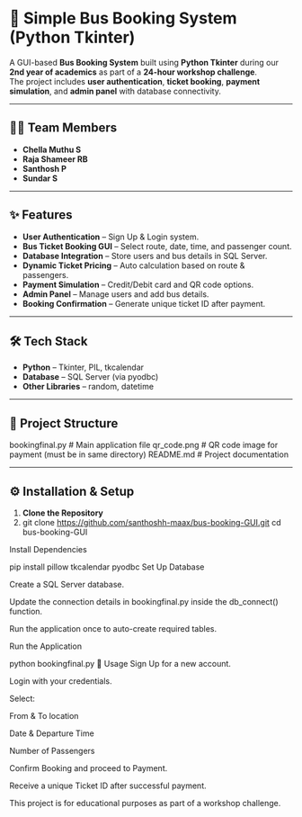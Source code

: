# 🚌 Simple Bus Booking System (Python Tkinter)

A GUI-based **Bus Booking System** built using **Python Tkinter** during our **2nd year of academics** as part of a **24-hour workshop challenge**.  
The project includes **user authentication**, **ticket booking**, **payment simulation**, and **admin panel** with database connectivity.

---

## 👨‍💻 Team Members
- **Chella Muthu S**
- **Raja Shameer RB**
- **Santhosh P**
- **Sundar S**

---

## ✨ Features
- **User Authentication** – Sign Up & Login system.
- **Bus Ticket Booking GUI** – Select route, date, time, and passenger count.
- **Database Integration** – Store users and bus details in SQL Server.
- **Dynamic Ticket Pricing** – Auto calculation based on route & passengers.
- **Payment Simulation** – Credit/Debit card and QR code options.
- **Admin Panel** – Manage users and add bus details.
- **Booking Confirmation** – Generate unique ticket ID after payment.

---

## 🛠 Tech Stack
- **Python** – Tkinter, PIL, tkcalendar
- **Database** – SQL Server (via pyodbc)
- **Other Libraries** – random, datetime

---

## 📂 Project Structure
bookingfinal.py # Main application file
qr_code.png # QR code image for payment (must be in same directory)
README.md # Project documentation


---

## ⚙️ Installation & Setup

1. **Clone the Repository**
2. 
   git clone https://github.com/santhoshh-maax/bus-booking-GUI.git
   cd bus-booking-GUI


Install Dependencies

pip install pillow tkcalendar pyodbc
Set Up Database

Create a SQL Server database.

Update the connection details in bookingfinal.py inside the db_connect() function.

Run the application once to auto-create required tables.

Run the Application


python bookingfinal.py
📌 Usage
Sign Up for a new account.

Login with your credentials.

Select:

From & To location

Date & Departure Time

Number of Passengers

Confirm Booking and proceed to Payment.

Receive a unique Ticket ID after successful payment.

This project is for educational purposes as part of a workshop challenge.
